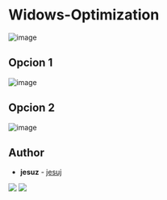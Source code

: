 # Widows-Optimization
![image](https://user-images.githubusercontent.com/70449345/150847924-71375ca5-803c-4b3e-8b55-3c5ce5cbc3bf.png)

## Opcion 1
![image](https://user-images.githubusercontent.com/70449345/150848636-42955dbe-f76d-4365-91bb-bf0c306a740b.png)
## Opcion 2
![image](https://user-images.githubusercontent.com/70449345/150848835-fb8bdbf5-579f-46a7-9f31-18ae1429baac.png)

## Author
* **jesuz** - [jesuj](https://github.com/jesuj)

<img src="https://img.shields.io/badge/Windows-0078D6?style=for-the-badge&logo=windows&logoColor=white" /> <img src="https://img.shields.io/badge/Microsoft-666666?style=for-the-badge&logo=microsoft&logoColor=white" />